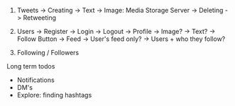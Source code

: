 1. Tweets
   -> Creating
      -> Text
      -> Image: Media Storage Server
  -> Deleting
  -> Retweeting

2. Users
   -> Register
   -> Login
   -> Logout
   -> Profile
      -> Image?
      -> Text?
      -> Follow Button
   -> Feed
      -> User's feed only?
      -> Users + who they follow?



3. Following / Followers
   
Long term todos
- Notifications
- DM's
- Explore: finding hashtags